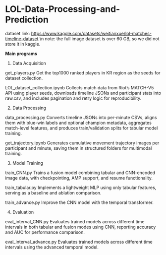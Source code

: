 # LOL-Data-Processing-and-Prediction

dataset link: https://www.kaggle.com/datasets/weitianxue/lol-matches-timeline-dataset
\n
note: the full image dataset is over 60 GB, so we did not store it in kaggle.

**Main programs**
1. Data Acquisition

get_players.py
Get the top1000 ranked players in KR region as the seeds for dataset collection.

LOL_dataset_collection.ipynb
Collects match data from Riot’s MATCH-V5 API using player seeds, downloads timeline JSONs and participant stats into raw.csv, and includes pagination and retry logic for reproducibility.

2. Data Processing

data_processing.py
Converts timeline JSONs into per-minute CSVs, aligns them with blue-win labels and optional champion metadata, aggregates match-level features, and produces train/validation splits for tabular model training.

get_trajectory.ipynb
Generates cumulative movement trajectory images per participant and minute, saving them in structured folders for multimodal training.

3. Model Training

train_CNN.py
Trains a fusion model combining tabular and CNN-encoded image data, with checkpointing, AMP support, and resume functionality.

train_tabular.py
Implements a lightweight MLP using only tabular features, serving as a baseline and ablation comparison.

train_advance.py
Improve the CNN model with the temporal transformer.

4. Evaluation

eval_interval_CNN.py
Evaluates trained models across different time intervals in both tabular and fusion modes using CNN, reporting accuracy and AUC for performance comparison.

eval_interval_advance.py
Evaluates trained models across different time intervals using the advanced temporal model.
